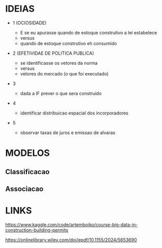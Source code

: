 
# IDEIAS

- 1 (OCIOSIDADE)
    - E se eu apurasse quando de estoque construtivo a lei estabelece
    - versus
    - quando de estoque construtivo eh consumido

- 2 (EFETIVIDAE DE POLITICA PUBLICA)
    - se identificasse os vetores da norma
    - versus
    - vetores do mercado (o que foi executado)

- 3
    - dada a IF prever o que sera construido

- 4
    - identificar distribuicao espacial dos incorporadores

- 5
    - observar taxas de juros e emissao de alvaras


# MODELOS

## Classificacao



## Associacao



# LINKS

https://www.kaggle.com/code/artemboiko/course-big-data-in-construction-building-permits

https://onlinelibrary.wiley.com/doi/epdf/10.1155/2024/5653690


